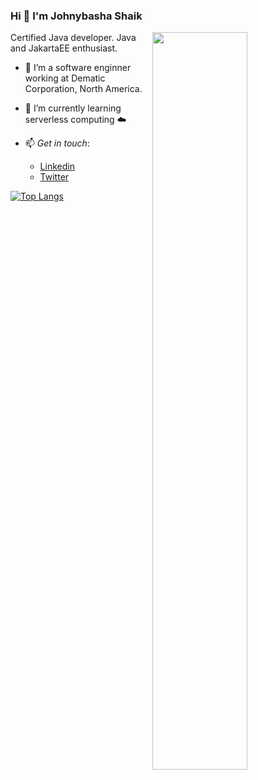 ### Hi 👋 I'm Johnybasha Shaik
<img width="55%" align="right" src="https://github-readme-stats.vercel.app/api/?username=JohnyzHub&theme=vue&show_icons=true&title_color=dark"/>
Certified Java developer. Java and JakartaEE enthusiast.

- 🔭 I’m a software enginner 
<br>working at Dematic Corporation, North America.
- 🌱 I’m currently learning serverless computing :cloud:
- 📫 *Get in touch*:

     * [Linkedin](https://www.linkedin.com/in/johnyshaik/)
     * [Twitter](https://twitter.com/johnyfam)
     


[![Top Langs](https://github-readme-stats.vercel.app/api/top-langs/?username=JohnyzHub&layout=compact)](https://github.com/JohnyzHub/github-readme-stats)
     
<!--
**JohnyzHub/JohnyzHub** is a ✨ _special_ ✨ repository because its `README.md` (this file) appears on your GitHub profile.

Here are some ideas to get you started:

- 🔭 I’m currently working on ...
- 🌱 I’m currently learning ...
- 👯 I’m looking to collaborate on ...
- 🤔 I’m looking for help with ...
- 💬 Ask me about ...
- 📫 How to reach me: ...
- 😄 Pronouns: ...
- ⚡ Fun fact: ...
-->
